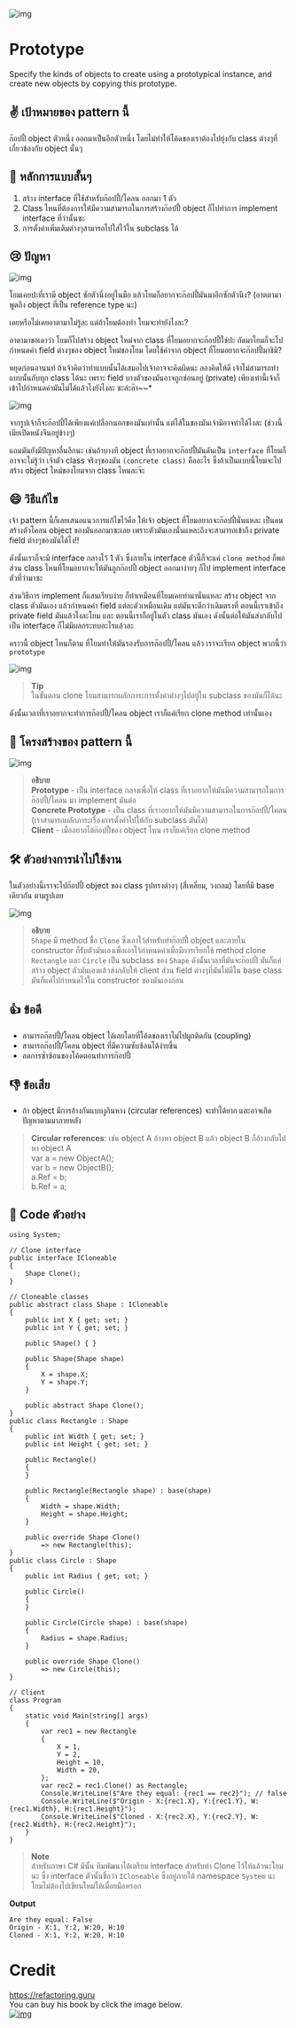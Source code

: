 ![img](assets/prototype/prototype-mini.png)
# Prototype
Specify the kinds of objects to create using a prototypical instance, and create new objects by copying this prototype.

## ✌ เป้าหมายของ pattern นี้
ก๊อปปี้ object ตัวหนึ่ง ออกมาเป็นอีกตัวหนึ่ง โดยไม่ทำให้โค้ดของเราต้องไปยุ่งกับ class ต่างๆที่เกี่ยวข้องกับ object นั้นๆ

## 🎯 หลักการแบบสั้นๆ
1. สร้าง interface ที่ใช้สำหรับก๊อปปี้/โคลน ออกมา 1 ตัว
2. Class ไหนที่ต้องการให้มีความสามารถในการสร้างก๊อปปี้ object ก็ไปทำการ implement interface ที่ว่านั้นซะ
3. การตั้งค่าเพิ่มเติมต่างๆสามารถไปใส่ไว้ใน subclass ได้

## 😢 ปัญหา
![img](assets/prototype/prototype.png)

โยมเคยปะที่เรามี object ซักตัวนึ่งอยู่ในมือ แล้วโยมก็อยากจะก๊อปปี้มันมาอีกซักตัวนึง? (อาตตามาพูดถึง object ที่เป็น reference type นะ)

เคยหรือไม่เคยอาตามาไม่รู้ละ แต่ถ้าโยมต้องทำ โยมจะทำยังไงละ?

อาตามาขอเดาว่า โยมก็ไปสร้าง object ใหม่จาก class ที่โยมอยากจะก๊อปปี้ใช่ปะ ถัดมาโยมก็จะไปกำหนดค่า field ต่างๆของ object ใหม่ของโยม โดยใช้ค่าจาก object ที่โยมอยากจะก๊อปปี้มาชิมิ?

หยุดก่อนอานนท์ ถ้าเจ้าคิดว่าทำแบบนั้นได้เสมอไปเจ้าอาจจะคิดผิดนะ ลองคิดให้ดี เจ้าไม่สามารถทำแบบนั้นกับทุก class ได้นะ เพราะ field บางตัวของมันอาจถูกซ่อนอยู่ (private) เพียงเท่านี้เจ้าก็เข้าไปกำหนดค่ามันไม่ได้แล้วไงยังไงละ ชะล่ะล๊า~~*

![img](assets/prototype/prototype-comic-1-en.png)

จากรูปเจ้าก็จะก๊อปปี้ได้เพียงแค่เปลือกนอกของมันเท่านั้น แต่ไส้ในของมันเจ้ามิอาจทำได้ไงละ (ช่วงนี้เมียเปิดหนังจีนอยู่ข้างๆ)

แถมมันยังมีปัญหาอื่นอีกนะ เช่นถ้าบางที object ที่เราอยากจะก๊อปปี้มันดันเป็น `interface` ที่โยมก็อาจจะไม่รู้ว่า เจ้าตัว class จริงๆของมัน `(concrete class)` คืออะไร ซึ่งถ้าเป็นแบบนี้โยมจะไปสร้าง object ใหม่ของโยมจาก class ไหนละจ๊ะ

## 😄 วิธีแก้ไข
เจ้า pattern นี้ก็เลยเสนอแนวการแก้ไขไว้คือ ให้เจ้า object ที่โยมอยากจะก๊อปปี้นั่นแหละ เป็นคนสร้างตัวโคลน object ของมันออกมาซะเลย เพราะตัวมันเองนั่นแหละถึงจะสามารถเข้าถึง private field ต่างๆของมันได้ไง!!

ดังนั้นเราก็จะมี interface กลางไว้ 1 ตัว ซึ่งภายใน interface ตัวนี้ก็จะแค่ `clone method` ก็พอ ส่วน class ไหนที่โยมอยากจะให้มันถูกก๊อปปี้ object ออกมาง่ายๆ ก็ไป implement interface ตัวที่ว่ามาซะ

ส่วนวิธีการ implement ก็แสนเรียบง่าย ก็ทำเหมือนที่โยมเคยทำมานั่นแหละ สร้าง object จาก class ตัวมันเอง แล้วกำหนดค่า field แต่ละตัวเหมือนเดิม แต่มันจะดีกว่าเดิมตรงที่ ตอนนี้เราเข้าถึง private field มันแล้วไงละโยม และ ตอนนี้เราก็อยู่ในตัว class มันเอง ดังนั้นต่อให้มันส่งกลับไปเป็น interface ก็ไม่มีผลกระทบอะไรแล้วละ

คราวนี้ object ไหนก็ตาม ที่โยมทำให้มันรองรับการก๊อปปี้/โคลน แล้ว เราจะเรียก object พวกนี้ว่า `prototype`

![img](assets/prototype/prototype-comic-2-en.png)

> **Tip**  
ในขั้นตอน clone โยมสามารถผลักภาระการตั้งค่าต่างๆไปอยู่ใน subclass ของมันก็ได้นะ

ดังนั้นเวลาที่เราอยากจะทำการก๊อปปี้/โคลน object เราก็แค่เรียก clone method เท่านั้นเอง

## 📌 โครงสร้างของ pattern นี้
![img](assets/prototype/structure.png)

> **อธิบาย**  
**Prototype** - เป็น interface กลางเพื่อให้ class ที่เราอยากให้มันมีความสามารถในการก๊อปปี้/โคลน มา implement มันต่อ  
**Concrete Prototype** - เป็น class ที่เราอยากให้มันมีความสามารถในการก๊อปปี้/โคลน (เราสามารถผลักภาระเรื่องการตั้งค่าไปให้กับ subclass มันได้)  
**Client** - เมื่ออยากได้ก๊อปปี้ของ object ไหน เราก็แค่เรียก clone method


## 🛠 ตัวอย่างการนำไปใช้งาน
ในตัวอย่างนี้เราจะไปก๊อปปี้ object ของ class รูปทรงต่างๆ (สี่เหลี่ยม, วงกลม) โดยที่มี base เดียวกัน ตามรูปเลย

![img](assets/prototype/example.png)
> **อธิบาย**  
`Shape` มี method ชื่อ `Clone` ซึ่งเอาไว้สำหรับทำก๊อปปี้ object และภายใน constructor ก็รับตัวมันเองเพื่อเอาไว้กำหนดค่าเมื่อมีการเรียกใช้ method clone  
`Rectangle` และ `Circle` เป็น subclass ของ `Shape` ดังนั้นเวลาที่มันจะก๊อปปี้ มันก็แค่สร้าง object ตัวมันเองแล้วส่งกลับให้ client ส่วน field ต่างๆที่มันไม่มีใน base class มันก็แค่ไปกำหนดไว้ใน constructor ของมันเองก่อน

## 👍 ข้อดี
* สามารถก๊อปปี้/โคลน object ได้เลยโดยที่โค้ดของเราไม่ไปผูกติดกัน (coupling)
* สามารถก๊อปปี้/โคลน object ที่มีความซับซ้อนได้ง่ายขึ้น
* ลดการซ้ำซ้อนของโค้ดตอนทำการก๊อปปี้

## 👎 ข้อเสีย
* ถ้า object มีการอ้างกันแบบงูกินหาง (circular references) จะทำได้ยาก และอาจเกิดปัญหาตามมาภายหลัง
> **Circular references**: เช่น object A อ้างหา object B แล้ว object B ก็อ้างกลับไปหา object A  
var a = new ObjectA();  
var b = new ObjectB();  
a.Ref = b;  
b.Ref = a;

## ‍‍📝 Code ตัวอย่าง
```
using System;

// Clone interface
public interface ICloneable
{
    Shape Clone();
}

// Cloneable classes
public abstract class Shape : ICloneable
{
    public int X { get; set; }
    public int Y { get; set; }

    public Shape() { }

    public Shape(Shape shape)
    {
        X = shape.X;
        Y = shape.Y;
    }

    public abstract Shape Clone();
}
public class Rectangle : Shape
{
    public int Width { get; set; }
    public int Height { get; set; }

    public Rectangle()
    {
    }

    public Rectangle(Rectangle shape) : base(shape)
    {
        Width = shape.Width;
        Height = shape.Height;
    }

    public override Shape Clone()
        => new Rectangle(this);
}
public class Circle : Shape
{
    public int Radius { get; set; }

    public Circle()
    {
    }

    public Circle(Circle shape) : base(shape)
    {
        Radius = shape.Radius;
    }

    public override Shape Clone()
        => new Circle(this);
}

// Client
class Program
{
    static void Main(string[] args)
    {
        var rec1 = new Rectangle
        {
            X = 1,
            Y = 2,
            Height = 10,
            Width = 20,
        };
        var rec2 = rec1.Clone() as Rectangle;
        Console.WriteLine($"Are they equal: {rec1 == rec2}"); // false
        Console.WriteLine($"Origin - X:{rec1.X}, Y:{rec1.Y}, W:{rec1.Width}, H:{rec1.Height}");
        Console.WriteLine($"Cloned - X:{rec2.X}, Y:{rec2.Y}, W:{rec2.Width}, H:{rec2.Height}");
    }
}
```
> **Note**  
สำหรับภาษา C# มีนั้น ทีมพัฒนาได้เตรียม interface สำหรับทำ Clone ไว้ให้แล้วนะโยมนะ ซึ่ง interface ตัวนั้นชื่อว่า `ICloneable` ซึ่งอยู่ภายใต้ namespace `System` นะ โยมไม่ต้องไปเขียนใหม่ให้เมื่อยมือหรอก

**Output**
```
Are they equal: False
Origin - X:1, Y:2, W:20, H:10
Cloned - X:1, Y:2, W:20, H:10
```

# Credit
https://refactoring.guru  
You can buy his book by click the image below.  
[![img](https://refactoring.guru/images/patterns/book/web-cover-en.png)](https://refactoring.guru/design-patterns/book#buy-now)  